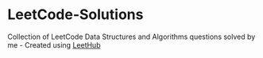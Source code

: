 # LeetCode-Solutions
Collection of LeetCode Data Structures and Algorithms questions solved by me - Created using [LeetHub](https://github.com/QasimWani/LeetHub)
